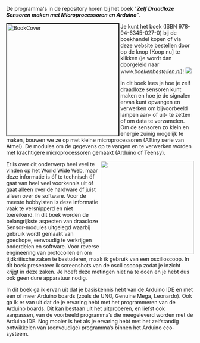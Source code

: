 <p>De programma's in de repository horen bij het boek "<i><b>Zelf Draadloze 
Sensoren maken met Microprocessoren en Arduino</b></i>".
</p>
<p>
<img src="https://cloud.githubusercontent.com/assets/5585427/21386969/c53f4ec8-c775-11e6-9ab0-8da90a5df4f8.png" width="300"  alt="BookCover" border="2" align="left"/>
Je kunt het boek (ISBN 978-94-6345-027-0) bij de boekhandel kopen of via deze website bestellen door op de knop [Koop nu] te klikken (je wordt dan doorgeleid naar <em>www.boekenbestellen.nl</em>)!
<a href="https://www.boekenbestellen.nl/shop/winkelwagen/add/1/19765/1" target="_blank" rel="nofollow"><img src="https://www.boekenbestellen.nl/open-social/website/buynow/btn_buynow_k_blue.png" border="0" style="cursor:pointer"/></a>
</p>

In dit boek lees je hoe je zelf draadloze sensoren kunt maken en hoe je de 
signalen ervan kunt opvangen en verwerken om bijvoorbeeld 
lampen aan- of uit- te zetten of om data te verzamelen. 
Om de sensoren zo klein en energie zuinig mogelijk te maken, bouwen we ze 
op met kleine microprocessoren (ATtiny serie van Atmel). De modules om de 
gegevens op te vangen en te verwerken worden met krachtigere 
microprocessoren gemaakt (Arduino of Teensy).

<img src="https://cloud.githubusercontent.com/assets/5585427/21386705/5d0a5a92-c774-11e6-88f1-af2cf3dbb364.png" width="250" align="right" />

Er is over dit onderwerp heel veel te vinden op het World Wide Web, maar 
deze informatie is óf te technisch óf gaat van heel veel voorkennis uit óf 
gaat alleen over de hardware óf juist alleen over de software. Voor de 
meeste hobbyisten is deze informatie vaak te versnipperd en niet 
toereikend. In dit boek worden de belangrijkste aspecten van draadloze 
Sensor-modules uitgelegd waarbij gebruik wordt gemaakt van goedkope, 
eenvoudig te verkrijgen onderdelen en software.
Voor reverse engineering van protocollen en om tijdkritische zaken te 
bestuderen, maak ik gebruik van een oscilloscoop. In dit boek presenteer 
ik screenshots van de oscilloscoop zodat je inzicht krijgt in deze zaken. 
Je hoeft deze metingen niet na te doen en je hebt dus ook geen dure 
apparatuur nodig.

In dit boek ga ik ervan uit dat je basiskennis hebt van de 
Arduino IDE en met één of meer Arduino boards (zoals de UNO, Genuine Mega, 
Leonardo). Ook ga ik er van uit dat de je ervaring hebt met het 
programmeren van de Arduino boards. Dit kan bestaan uit het uitproberen, 
en liefst ook aanpassen, van de voorbeeld programma’s die meegeleverd 
worden met de Arduino IDE. Nog mooier is het als je ervaring hebt met het 
zelfstandig ontwikkelen van (eenvoudige) programma’s binnen het Arduino 
eco-systeem.

